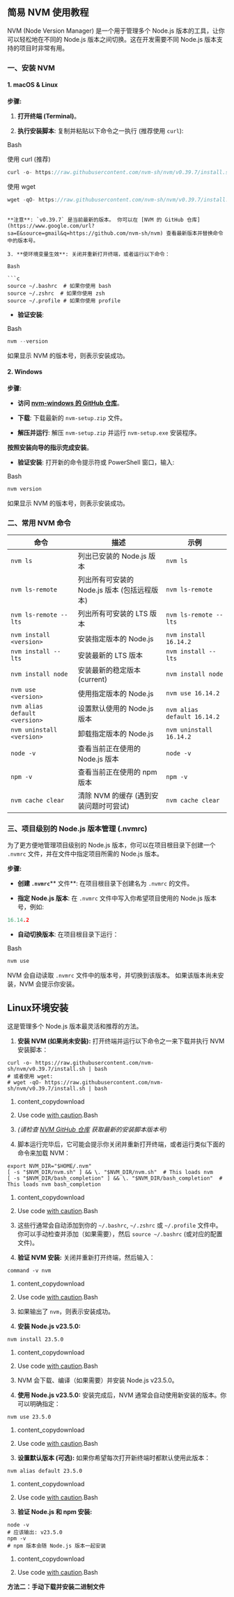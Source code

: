## 简易 NVM 使用教程

NVM (Node Version Manager) 是一个用于管理多个 Node.js 版本的工具，让你可以轻松地在不同的 Node.js 版本之间切换。这在开发需要不同 Node.js 版本支持的项目时非常有用。

### 一、安装 NVM

#### 1. macOS & Linux

**步骤:**

1. **打开终端 (Terminal)**。

2. **执行安装脚本**: 复制并粘贴以下命令之一执行 (推荐使用 `curl`):

&#x20;  Bash

使用 curl (推荐)

```javascript
curl -o- https://raw.githubusercontent.com/nvm-sh/nvm/v0.39.7/install.sh | bash
```

&#x20;  使用 wget

```javascript
wget -qO- https://raw.githubusercontent.com/nvm-sh/nvm/v0.39.7/install.sh | bash
```

````plain&#x20;text

**注意**: `v0.39.7` 是当前最新的版本。 你可以在 [NVM 的 GitHub 仓库](https://www.google.com/url?sa=E&source=gmail&q=https://github.com/nvm-sh/nvm) 查看最新版本并替换命令中的版本号。

3. **使环境变量生效**: 关闭并重新打开终端，或者运行以下命令：

Bash

```c
source ~/.bashrc  # 如果你使用 bash
source ~/.zshrc  # 如果你使用 zsh
source ~/.profile # 如果你使用 profile
````

* **验证安装**:

&#x20;  Bash

```c
nvm --version
```

&#x20;  如果显示 NVM 的版本号，则表示安装成功。

#### 2. Windows

**步骤:**

* **访问 [nvm-windows 的 GitHub 仓库](https://www.google.com/url?sa=E\&source=gmail\&q=https://github.com/coreybutler/nvm-windows)**。

* **下载**: 下载最新的 `nvm-setup.zip` 文件。

* **解压并运行**: 解压 `nvm-setup.zip` 并运行 `nvm-setup.exe` 安装程序。

**按照安装向导的指示完成安装**。

* **验证安装**: 打开新的命令提示符或 PowerShell 窗口，输入:

&#x20;  Bash

```c
nvm version
```

&#x20;  如果显示 NVM 的版本号，则表示安装成功。

### 二、常用 NVM 命令

| 命令                            | 描述                           | 示例                          |
| ----------------------------- | ---------------------------- | --------------------------- |
| `nvm ls`                      | 列出已安装的 Node.js 版本            | `nvm ls`                    |
| `nvm ls-remote`               | 列出所有可安装的 Node.js 版本 (包括远程版本) | `nvm ls-remote`             |
| `nvm ls-remote --lts`         | 列出所有可安装的 LTS 版本              | `nvm ls-remote --lts`       |
| `nvm install <version>`       | 安装指定版本的 Node.js              | `nvm install 16.14.2`       |
| `nvm install --lts`           | 安装最新的 LTS 版本                 | `nvm install --lts`         |
| `nvm install node`            | 安装最新的稳定版本 (current)          | `nvm install node`          |
| `nvm use <version>`           | 使用指定版本的 Node.js              | `nvm use 16.14.2`           |
| `nvm alias default <version>` | 设置默认使用的 Node.js 版本           | `nvm alias default 16.14.2` |
| `nvm uninstall <version>`     | 卸载指定版本的 Node.js              | `nvm uninstall 16.14.2`     |
| `node -v`                     | 查看当前正在使用的 Node.js 版本         | `node -v`                   |
| `npm -v`                      | 查看当前正在使用的 npm 版本             | `npm -v`                    |
| `nvm cache clear`             | 清除 NVM 的缓存 (遇到安装问题时可尝试)      | `nvm cache clear`           |

### 三、项目级别的 Node.js 版本管理 (.nvmrc)

为了更方便地管理项目级别的 Node.js 版本，你可以在项目根目录下创建一个 `.nvmrc` 文件，并在文件中指定项目所需的 Node.js 版本。

**步骤:**

* **创建 `.nvmrc`**\*\* 文件\*\*: 在项目根目录下创建名为 `.nvmrc` 的文件。

* **指定 Node.js 版本**: 在 `.nvmrc` 文件中写入你希望项目使用的 Node.js 版本号，例如:



```c
16.14.2
```

* **自动切换版本**: 在项目根目录下运行：

&#x20;  Bash

```c
nvm use
```

&#x20;  NVM 会自动读取 `.nvmrc` 文件中的版本号，并切换到该版本。 如果该版本尚未安装，NVM 会提示你安装。



## Linux环境安装

这是管理多个 Node.js 版本最灵活和推荐的方法。

1. **安装 NVM (如果尚未安装):**
   打开终端并运行以下命令之一来下载并执行 NVM 安装脚本：

```plain&#x20;text
curl -o- https://raw.githubusercontent.com/nvm-sh/nvm/v0.39.7/install.sh | bash
# 或者使用 wget:
# wget -qO- https://raw.githubusercontent.com/nvm-sh/nvm/v0.39.7/install.sh | bash
```

1. content\_copydownload

2. Use code [with caution](https://support.google.com/legal/answer/13505487).Bash

3. *(请检查 [NVM GitHub 仓库](https://www.google.com/url?sa=E\&q=https%3A%2F%2Fgithub.com%2Fnvm-sh%2Fnvm) 获取最新的安装脚本版本号)*

4. 脚本运行完毕后，它可能会提示你关闭并重新打开终端，或者运行类似下面的命令来加载 NVM：

```plain&#x20;text
export NVM_DIR="$HOME/.nvm"
[ -s "$NVM_DIR/nvm.sh" ] && \. "$NVM_DIR/nvm.sh"  # This loads nvm
[ -s "$NVM_DIR/bash_completion" ] && \. "$NVM_DIR/bash_completion"  # This loads nvm bash_completion
```

1. content\_copydownload

2. Use code [with caution](https://support.google.com/legal/answer/13505487).Bash

3. 这些行通常会自动添加到你的 `~/.bashrc`, `~/.zshrc` 或 `~/.profile` 文件中。你可以手动检查并添加（如果需要），然后 `source ~/.bashrc` (或对应的配置文件)。

4. **验证 NVM 安装:**
   关闭并重新打开终端，然后输入：

```plain&#x20;text
command -v nvm
```

1. content\_copydownload

2. Use code [with caution](https://support.google.com/legal/answer/13505487).Bash

3. 如果输出了 `nvm`，则表示安装成功。

4. **安装 Node.js v23.5.0:**

```plain&#x20;text
nvm install 23.5.0
```

1. content\_copydownload

2. Use code [with caution](https://support.google.com/legal/answer/13505487).Bash

3. NVM 会下载、编译（如果需要）并安装 Node.js v23.5.0。

4. **使用 Node.js v23.5.0:**
   安装完成后，NVM 通常会自动使用新安装的版本。你可以明确指定：

```plain&#x20;text
nvm use 23.5.0
```

1. content\_copydownload

2. Use code [with caution](https://support.google.com/legal/answer/13505487).Bash

3. **设置默认版本 (可选):**
   如果你希望每次打开新终端时都默认使用此版本：

```plain&#x20;text
nvm alias default 23.5.0
```

1. content\_copydownload

2. Use code [with caution](https://support.google.com/legal/answer/13505487).Bash

3. **验证 Node.js 和 npm 安装:**

```plain&#x20;text
node -v
# 应该输出: v23.5.0
npm -v
# npm 版本会随 Node.js 版本一起安装
```

1. content\_copydownload

2. Use code [with caution](https://support.google.com/legal/answer/13505487).Bash

**方法二：手动下载并安装二进制文件**
